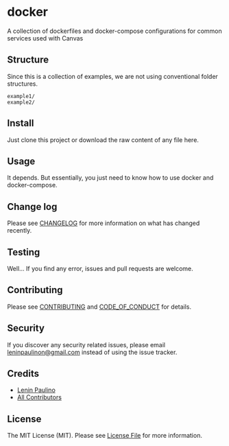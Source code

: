 # docker
A collection of dockerfiles and docker-compose configurations for common services used with Canvas

## Structure

Since this is a collection of examples, we are not using conventional folder structures.

```
example1/
example2/
```

## Install

Just clone this project or download the raw content of any file here.

## Usage

It depends. But essentially, you just need to know how to use docker and docker-compose.

## Change log

Please see [CHANGELOG](CHANGELOG.md) for more information on what has changed recently.

## Testing

Well... If you find any error, issues and pull requests are welcome. 

## Contributing

Please see [CONTRIBUTING](CONTRIBUTING.md) and [CODE_OF_CONDUCT](CODE_OF_CONDUCT.md) for details.

## Security

If you discover any security related issues, please email leninpaulinon@gmail.com instead of using the issue tracker.

## Credits

- [Lenin Paulino][link-author]
- [All Contributors][link-contributors]

## License

The MIT License (MIT). Please see [License File](LICENSE.md) for more information.

[link-author]: https://github.com/leninpaulino
[link-contributors]: ../../contributors
